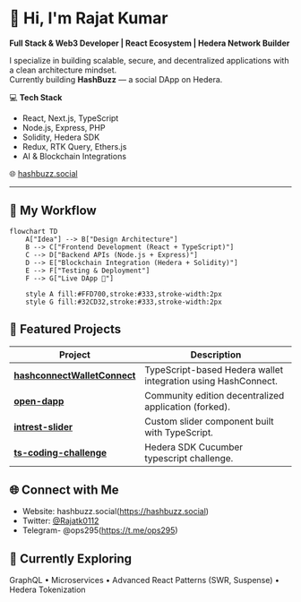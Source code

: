 # 👋 Hi, I'm Rajat Kumar

**Full Stack & Web3 Developer | React Ecosystem | Hedera Network Builder**  

I specialize in building scalable, secure, and decentralized applications with a clean architecture mindset.  
Currently building **HashBuzz** — a social DApp on Hedera.  

💻 **Tech Stack**  
- React, Next.js, TypeScript  
- Node.js, Express, PHP  
- Solidity, Hedera SDK  
- Redux, RTK Query, Ethers.js  
- AI & Blockchain Integrations  

🌐 [hashbuzz.social](https://hashbuzz.social)

---

## 🚀 My Workflow

```mermaid
flowchart TD
    A["Idea"] --> B["Design Architecture"]
    B --> C["Frontend Development (React + TypeScript)"]
    C --> D["Backend APIs (Node.js + Express)"]
    D --> E["Blockchain Integration (Hedera + Solidity)"]
    E --> F["Testing & Deployment"]
    F --> G["Live DApp 🚀"]
    
    style A fill:#FFD700,stroke:#333,stroke-width:2px
    style G fill:#32CD32,stroke:#333,stroke-width:2px

```

## 📌 Featured Projects

| Project                                                                               | Description                                                   |
| ------------------------------------------------------------------------------------- | ------------------------------------------------------------- |
| **[hashconnectWalletConnect](https://github.com/rajatK012/hashconnectWalletConnect)** | TypeScript-based Hedera wallet integration using HashConnect. |
| **[open-dapp](https://github.com/rajatK012/open-dapp)**                               | Community edition decentralized application (forked).         |
| **[intrest-slider](https://github.com/rajatK012/intrest-slider)**                     | Custom slider component built with TypeScript.                |
| **[ts-coding-challenge](https://github.com/rajatK012/ts-coding-challenge)**           | Hedera SDK Cucumber typescript challenge.                     |

## 🌐 Connect with Me

 - Website: hashbuzz.social(https://hashbuzz.social)
 - Twitter: [@Rajatk0112](x.com/rajatK012)
 - Telegram- @ops295(https://t.me/ops295)

##  📖 Currently Exploring

GraphQL • Microservices • Advanced React Patterns (SWR, Suspense) • Hedera Tokenization


